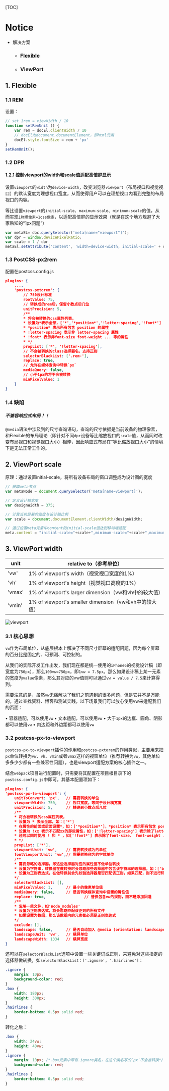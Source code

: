 [TOC]

# Notice

 - 解决方案

    - ### Flexible

   - ### ViewPort

## 1. Flexible

### 1.1 REM

设置：

```javascript
// set 1rem = viewWidth / 10
function setRemUnit () {
    var rem = docEl.clientWidth / 10
    // docEl为document.documentElement，即html元素
    docEl.style.fontSize = rem + 'px'
}
setRemUnit();
```

### 1.2 DPR

#### 1.2.1 控制viewport的width和scale值适配高倍屏显示

设置`viewport`的`width`为`device-width`，改变浏览器`viewport`（布局视口和视觉视口）的默认宽度为理想视口宽度，从而使得用户可以在理想视口内看到完整的布局视口的内容。

等比设置`viewport`的`initial-scale`、`maximum-scale`、`minimum-scale`的值，从而实现`1物理像素=1css像素`，以适配高倍屏的显示效果（就是在这个地方规避了大家熟知的“1px问题”）

```javascript
var metaEL= doc.querySelector('meta[name="viewport"]');
var dpr = window.devicePixelRatio;
var scale = 1 / dpr
metaEl.setAttribute('content', 'width=device-width, initial-scale=' + scale + ', maximum-scale=' + scale + ', minimum-scale=' + scale + ', user-scalable=no'); 
```

### 1.3  PostCSS-px2rem

配置在postcss.config.js

```json
plugins: {
    ...,
    'postcss-pxtorem': {
        // 750设计标准
        rootValue: 75,
        // 转换成的rem后，保留小数点后几位
        unitPrecision: 5,
        /**
        * 将会被转换的css属性列表，
        * 设置为*表示全部，['*','*position*','!letter-spacing','!font*']
        * *position* 表示所有包含 position 的属性
        * !letter-spacing 表示非 letter-spacing 属性
        * !font* 表示非font-size font-weight ... 等的属性
        * */
        propList: ['*', '!letter-spacing'],
        // 不会被转换的class选择器名，支持正则
        selectorBlackList: ['.rem-'],
        replace: true,
        // 允许在媒体查询中转换`px`
        mediaQuery: false,
        // 小于1px的将不会被转换
        minPixelValue: 1
    }
}
```

### 1.4 缺陷

##### 不兼容响应式布局！！

`@media`语法中涉及到的尺寸查询语句，查询的尺寸依据是当前设备的物理像素，和Flexible的布局理论（即针对不同`dpr`设备等比缩放视口的`scale`值，从而同时改变布局视口和视觉视口大小）相悖，因此响应式布局在“等比缩放视口大小”的情境下是无法正常工作的。



## 2. ViewPort scale



原理：通过设置initial-scale，将所有设备布局的窗口调整成为设计图的宽度 

```js
// 获取meta节点
var metaNode = document.querySelector('meta[name=viewport]');

// 定义设计稿宽度
var designWidth = 375;

// 计算当前屏幕的宽度与设计稿比例
var scale = document.documentElement.clientWidth/designWidth;

// 通过设置meta元素中content的initial-scale值达到移动端适配
meta.content = "initial-scale="+scale+",minimum-scale="+scale+",maximum-scale="+scale+",user-scalable=no";
```

## 3. ViewPort width



| unit   | relative to（参考单位）                                |
| ------ | ------------------------------------------------------ |
| 'vw'   | 1% of viewport's width（视觉视口宽度的1%）             |
| 'vh'   | 1% of viewport's height（视觉视口高度的1%）            |
| 'vmax' | 1% of viewport's larger dimension（vw和vh中的较大值）  |
| 'vmin' | 1% of viewport's smaller dimension（vw和vh中的较大值） |



![viewport](https://segmentfault.com/img/remote/1460000038159944/view)

### 3.1 核心思想

`vw`作为布局单位，从底层根本上解决了不同尺寸屏幕的适配问题，因为每个屏幕的百分比是固定的、可预测、可控制的。

从我们的实际开发工作出发，我们现在都是统一使用的`iPhone6`的视觉设计稿（即宽度为`750px`），那么`100vw=750px`，即`1vw = 7.5px`。那么如果设计稿上某一元素的宽度为`value`像素，那么其对应的vw值则可以通过`vw = value / 7.5`来计算得到。

需要注意的是，虽然`vw`无痛解决了我们之前遇到的很多问题，但是它并不是万能的，通过查找资料、博客和测试实践，以下场景我们可以放心使用vw来适配我们的页面：

• 容器适配，可以使用`vw`
• 文本适配，可以使用`vw`
• 大于`1px`的边框、圆角、阴影都可以使用`vw`
• 内边距和外边距都可以使用`vw`

### 3.2 postcss-px-to-viewport

`postcss-px-to-viewport`插件的作用和`postcss-pxtorem`的作用类似，主要用来把`px`单位转换为`vw`、`vh`、`vmin`或者`vmax`这样的视窗单位（推荐转换为`vw`，其他单位多多少少都有一些兼容性问题），也是viewport适配方案的核心插件之一。

结合`webpack`项目进行配置时，只需要将其配置在项目根目录下的`postcss.config.js`中即可，其基本配置项如下：

```json
plugins: {
'postcss-px-to-viewport': {
    unitToConvert: 'px',   // 需要转换的单位
    viewportWidth: 750,    // 视口宽度，等同于设计稿宽度
    unitPrecision: 5,      // 精确到小数点后几位
    /**
    * 将会被转换的css属性列表，
    * 设置为 * 表示全部，如：['*']
    * 在属性的前面或后面设置*，如：['*position*']，*position* 表示所有包含 position 的属性，如 background-position-y
    * 设置为 !xx 表示不匹配xx的那些属性，如：['!letter-spacing'] 表示除了letter-spacing 属性之外的其他属性
    * 还可以同时使用 ! 和 * ，如['!font*'] 表示除了font-size、 font-weight ...这些之外属性之外的其他属性名头部是‘font’的属性
    * */
    propList: ['*'],
    viewportUnit: 'vw',    // 需要转换成为的单位
    fontViewportUnit: 'vw',// 需要转换称为的字体单位
    /**
    * 需要忽略的选择器，即这些选择器对应的属性值不做单位转换
    * 设置为字符串，转换器在做转换时会忽略那些选择器中包含该字符串的选择器，如：['body']会匹配到 .body-class，也就意味着.body-class对应的样式设置不会被转换
    * 设置为正则表达式，在做转换前会先校验选择器是否匹配该正则，如果匹配，则不进行转换，如[/^body$/]会匹配到 body 但是不会匹配到 .body
    */
    selectorBlackList: [],
    minPixelValue: 1,      // 最小的像素单位值
    mediaQuery: false,     // 是否转换媒体查询中设置的属性值
    replace: true,                 // 替换包含vw的规则，而不是添加回退
    /**
    * 忽略一些文件，如'node_modules'
    * 设置为正则表达式，将会忽略匹配该正则的所有文件
    * 如果设置为数组，那么该数组内的元素都必须是正则表达式
    */
    exclude: [],
    landscape: false,      // 是否自动加入 @media (orientation: landscape)，其中的属性值是通过横屏宽度来转换的
    landscapeUnit: 'vw',   // 横屏单位
    landscapeWidth: 1334   // 横屏宽度
}
```

还可以在`selectorBlackList`选项中设置一些关键词或正则，来避免对这些指定的选择器做转换，如`selectorBlackList：['.ignore', '.hairlines']`：

```css
.ignore {
    margin: 10px;
    background-color: red;
}
.box {
    width: 180px;
    height: 300px;
}
.hairlines {
    border-bottom: 0.5px solid red;
}
```

转化之后：

```css
.box {
    width: 24vw;
    height: 40vw;
}
.ignore {
    margin: 10px; /*.box元素中带有.ignore类名，在这个类名写的`px`不会被转换*/
    background-color: red;
}
.hairlines {
    border-bottom: 0.5px solid red;
}
```
